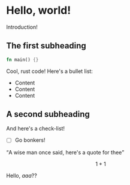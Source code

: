# Hello, world!

Introduction!

## The first subheading

```rust
fn main() {}
```

Cool, rust code! Here's a bullet list:

 - Content
 - Content
 - Content

## A second subheading

And here's a check-list!

 - [ ] Go bonkers!

<q>A wise man once said, here's a quote for thee</q>

$$
    1 + 1
$$

Hello, $aaa?$?